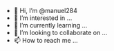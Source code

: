 - 👋 Hi, I’m @manuel284
- 👀 I’m interested in ...
- 🌱 I’m currently learning ...
- 💞️ I’m looking to collaborate on ...
- 📫 How to reach me ...

<!---
manuel284/manuel284 is a ✨ special ✨ repository because its `README.md` (this file) appears on your GitHub profile.
You can click the Preview link to take a look at your changes.
--->
